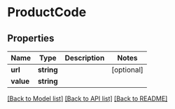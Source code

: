 # ProductCode

## Properties
Name | Type | Description | Notes
------------ | ------------- | ------------- | -------------
**url** | **string** |  | [optional] 
**value** | **string** |  | 

[[Back to Model list]](../README.md#documentation-for-models) [[Back to API list]](../README.md#documentation-for-api-endpoints) [[Back to README]](../README.md)


